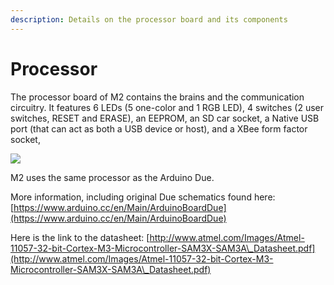 ```yaml
---
description: Details on the processor board and its components
---
```


# Processor

The processor board of M2 contains the brains and the communication circuitry. It features 6 LEDs (5 one-color and 1 RGB LED), 4 switches (2 user switches, RESET and ERASE), an EEPROM, an SD car socket, a Native USB port (that can act as both a USB device or host), and a XBee form factor socket,

![](../../../.gitbook/assets/processor7f72.png)

M2 uses the same processor as the Arduino Due.

More information, including original Due schematics found here: [https://www.arduino.cc/en/Main/ArduinoBoardDue](https://www.arduino.cc/en/Main/ArduinoBoardDue)

Here is the link to the datasheet: [http://www.atmel.com/Images/Atmel-11057-32-bit-Cortex-M3-Microcontroller-SAM3X-SAM3A\_Datasheet.pdf](http://www.atmel.com/Images/Atmel-11057-32-bit-Cortex-M3-Microcontroller-SAM3X-SAM3A\_Datasheet.pdf)
